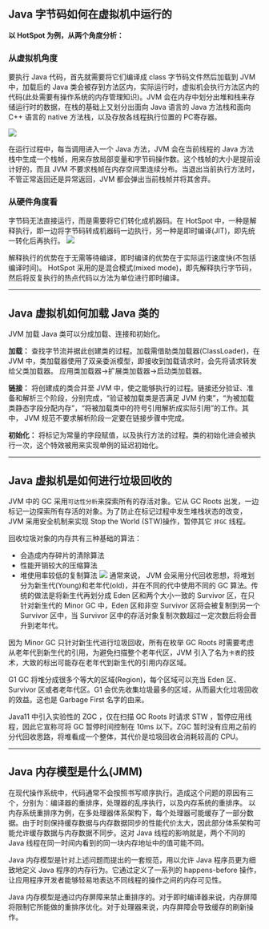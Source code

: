 
## Java 字节码如何在虚拟机中运行的

**以 HotSpot 为例，从两个角度分析：**

### 从虚拟机角度

要执行 Java 代码，首先就需要将它们编译成 class 字节码文件然后加载到 JVM 中，加载后的 Java 类会被存到方法区内，实际运行时，虚拟机会执行方法区内的代码(此处需要有操作系统的内存管理知识)。JVM 会在内存中划分出堆和栈来存储运行时的数据，在栈的基础上又划分出面向 Java 语言的 Java 方法栈和面向 C++ 语言的 native 方法栈，以及存放各线程执行位置的 PC寄存器。

![](../img/JMM.svg)

在运行过程中，每当调用进入一个 Java 方法，JVM 会在当前线程的 Java 方法栈中生成一个栈帧，用来存放局部变量和字节码操作数。这个栈帧的大小是提前设计好的，而且 JVM 不要求栈帧在内存空间里连续分布。当退出当前执行方法时，不管正常返回还是异常返回，JVM 都会弹出当前栈帧并将其舍弃。

### 从硬件角度看
字节码无法直接运行，而是需要将它们转化成机器码。在 HotSpot 中，一种是解释执行，即一边将字节码转成机器码一边执行，另一种是即时编译(JIT)，即先统一转化后再执行。
![](../img/compiler.svg)

解释执行的优势在于无需等待编译，即时编译的优势在于实际运行速度快(不包括编译时间)。
HotSpot 采用的是混合模式(mixed mode)，即先解释执行字节码，然后将反复执行的热点代码以方法为单位进行即时编译。
***
## Java 虚拟机如何加载 Java 类的

JVM 加载 Java 类可以分成加载、连接和初始化。

**加载：** 查找字节流并据此创建类的过程。加载需借助类加载器(ClassLoader)，在 JVM 中，类加载器使用了双亲委派模型，即接收到加载请求时，会先将请求转发给父类加载器。
应用类加载器->扩展类加载器->启动类加载器。

**链接：** 将创建成的类合并至 JVM 中，使之能够执行的过程。链接还分验证、准备和解析三个阶段，分别完成，“验证被加载类是否满足 JVM 约束”，“为被加载类静态字段分配内存”，“将被加载类中的符号引用解析成实际引用”的工作。其中， JVM 规范不要求解析阶段一定要在链接步骤中完成。

**初始化：**  将标记为常量的字段赋值，以及执行<clinit>方法的过程。类的初始化进会被执行一次，这个特效被用来实现单例的延迟初始化。
***
## Java 虚拟机是如何进行垃圾回收的
JVM 中的 GC 采用``可达性分析``来探索所有的存活对象。它从 GC Roots 出发，一边标记一边探索所有存活的对象。为了防止在标记过程中发生堆栈状态的改变，JVM 采用安全机制来实现 Stop the World (STW)操作，暂停其它 ``非GC`` 线程。

回收垃圾对象的内存共有三种基础的算法：
 - 会造成内存碎片的清除算法
 - 性能开销较大的压缩算法
 - 堆使用率较低的复制算法
![](http://owxzmw7bm.bkt.clouddn.com/jvm.png)
 通常来说， JVM 会采用分代回收思想，将堆划分为新生代(Young)和老年代(old)，并在不同的代中使用不同的 GC 算法。传统的做法是将新生代再划分成 Eden 区和两个大小一致的 Survivor 区，在只针对新生代的 Minor GC 中，Eden 区和非空 Survivor 区将会被复制到另一个 Survivor 区中，当 Survivor 区中的存活对象复制次数超过一定次数后将会晋升到老年代。

 因为 Minor GC 只针对新生代进行垃圾回收，所有在枚举 GC Roots 时需要考虑从老年代到新生代的引用，为避免扫描整个老年代区，JVM 引入了名为``卡表``的技术，大致的标出可能存在老年代到新生代的引用内存区域。

 G1 GC 将堆分成很多个等大的区域(Region)，每个区域可以充当 Eden 区、Survivor 区或者老年代区。G1 会优先收集垃圾最多的区域，从而最大化垃圾回收的效益。这也是 Garbage First 名字的由来。

 Java11 中引入实验性的 ZGC ，仅在扫描 GC Roots 时请求 STW ，暂停应用线程，因此它宣称可将 GC 暂停时间控制在 10ms 以下。ZGC 暂时没有应用之前的分代回收思路，将堆看成一个整体，其代价是垃圾回收会消耗较高的 CPU。
***
## Java 内存模型是什么(JMM)
在现代操作系统中，代码通常不会按照书写顺序执行。造成这个问题的原因有三个，分别为：编译器的重排序，处理器的乱序执行，以及内存系统的重排序。
以内存系统重排序为例，在多处理器体系架构下，每个处理器可能缓存了一部分数据。由于时刻保持缓存数据与内存数据同步的性能代价太大，因此部分体系架构可能允许缓存数据与内存数据不同步。这对 Java 线程的影响就是，两个不同的 Java 线程在同一时间内看到的同一块内存地址中的值可能不同。

Java 内存模型是针对上述问题而提出的一套规范，用以允许 Java 程序员更为细致地定义 Java 程序的内存行为。它通过定义了一系列的 happens-before 操作，让应用程序开发者能够轻易地表达不同线程的操作之间的内存可见性。

Java 内存模型是通过内存屏障来禁止重排序的。对于即时编译器来说，内存屏障将限制它所能做的重排序优化。对于处理器来说，内存屏障会导致缓存的刷新操作。
